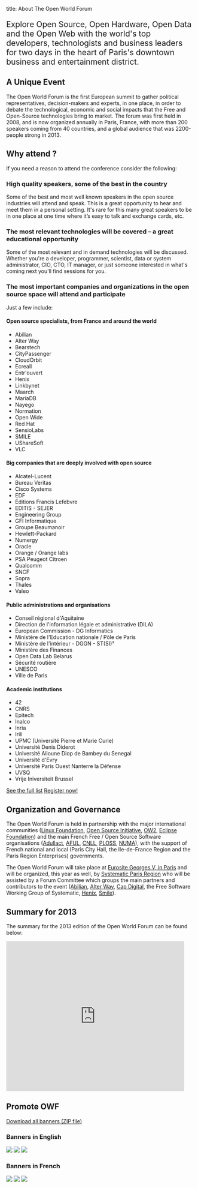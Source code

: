 title: About The Open World Forum

<div class="well">
<p style="margin-bottom: 0; font-size: 1.5em; line-spacing: 2em;">
Explore Open Source, Open Hardware, Open Data and the Open Web with the world's top developers, technologists and business leaders for two days in the heart of Paris's downtown business and entertainment district.
</p>
</div>


## A Unique Event

The Open World Forum is the first European summit to gather political representatives, decision-makers and experts, in one place, in order to debate the technological, economic and social impacts that the Free and Open-Source technologies bring to market. The forum was first held in 2008, and is now organized annually in Paris, France, with more than 200 speakers coming from 40 countries, and a global audience that was 2200-people strong in 2013.

## Why attend ?

If you need a reason to attend the conference consider the following:

### High quality speakers, some of the best in the country

Some of the best and most well known speakers in the open source industries will attend and speak. This is a great opportunity to hear and meet them in a personal setting. It's rare for this many great speakers to be in one place at one time where it’s easy to talk and exchange cards, etc.

### The most relevant technologies will be covered – a great educational opportunity

Some of the most relevant and in demand technologies will be discussed. Whether you're a developer, programmer, scientist, data or system administrator, CIO, CTO, IT manager, or just someone interested in what's coming next you'll find sessions for you. 

### The most important companies and organizations in the open source space will attend and participate

Just a few include:

#### Open source specialists, from France and around the world

- Abilian
- Alter Way
- Bearstech
- CityPassenger
- CloudOrbit
- Ecreall
- Entr'ouvert
- Henix
- Linkbynet
- Maarch
- MariaDB
- Nayego
- Normation
- Open Wide
- Red Hat
- SensioLabs
- SMILE
- UShareSoft
- VLC


#### Big companies that are deeply involved with open source
 
- Alcatel-Lucent
- Bureau Veritas
- Cisco Systems
- EDF
- Éditions Francis Lefebvre
- EDITIS - SEJER
- Engineering Group
- GFI Informatique
- Groupe Beaumanoir
- Hewlett-Packard
- Numergy
- Oracle
- Orange / Orange labs
- PSA Peugeot Citroen
- Qualcomm
- SNCF
- Sopra
- Thales
- Valeo


#### Public administrations and organisations

- Conseil régional d'Aquitaine
- Direction de l'information légale et administrative (DILA)
- European Commission - DG Informatics
- Ministère de l'Education nationale / Pôle de Paris
- Ministère de l'intérieur - DGGN - ST(SI)²
- Ministère des Finances
- Open Data Lab Belarus
- Sécurité routière
- UNESCO
- Ville de Paris


#### Academic institutions

- 42
- CNRS
- Epitech
- Inalco
- Inria
- Irill
- UPMC (Université Pierre et Marie Curie)
- Université Denis Diderot
- Université Alioune Diop de Bambey du Senegal
- Université d'Evry
- Université Paris Ouest Nanterre la Défense
- UVSQ
- Vrije Iniversiteit Brussel


<div class="well centered">
<a class="btn btn-info" href="/en/participants/">See the full list</a>
<a class="btn btn-primary" href="/register/">Register now!</a>
</div>

## Organization and Governance

The Open World Forum is held in partnership with the major international communities ([Linux Foundation](http://www.linuxfoundation.org/), [Open Source Initiative](http://www.opensource.org/), [OW2](http://www.ow2.org/), [Eclipse Foundation](http://www.eclipse.org/)) and the main French Free / Open Source Software organisations ([Adullact](http://www.adullact.org/), [AFUL](http://www.aful.org/), [CNLL](http://www.cnll.fr/), [PLOSS](http://www.ploss.fr/), [NUMA](http://www.numa.paris/)), with the support of French national and local (Paris City Hall, the Ile-de-France Region and the Paris Region Enterprises) governments.

The Open World Forum will take place at [Eurosite Georges V, in Paris](/en/practical-information/) and will be organized, this year as well, by [Systematic Paris Region](http://www.systematic-paris-region.org/fr/logiciel-libre/propos/presentation) who will be assisted by a Forum Committee which groups the main partners and contributors to the event ([Abilian](http://www.abilian.com/), [Alter Way](http://alterway.fr/), [Cap Digital](http://www.capdigital.com/), the Free Software Working Group of Systematic, [Henix](http://www.henix.fr/), [Smile](http://www.smile.fr/)).

## Summary for 2013

The summary for the 2013 edition of the Open World Forum can be found below:

<iframe src="http://www.slideshare.net/slideshow/embed_code/30905313" width="476" height="400" frameborder="0" marginwidth="0" marginheight="0" scrolling="no"></iframe>

## Promote OWF

[Download all banners (ZIP file)](/static/images/banners/banners.zip)

### Banners in English

<img src="/static/images/banners/OWF_2014_468x60_ang.jpg">

<img src="/static/images/banners/OWF_2014_250X250_ang.jpg">

<img src="/static/images/banners/OWF_2014_120X600_ang.jpg">

### Banners in French

<img src="/static/images/banners/OWF_2014_468x60_fr.jpg">

<img src="/static/images/banners/OWF_2014_250X250_fr.jpg">

<img src="/static/images/banners/OWF_2014_120X600_fr.jpg">

